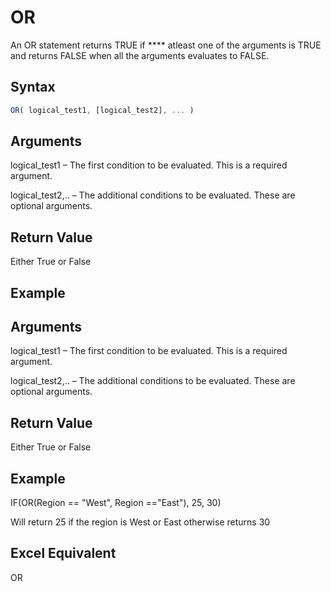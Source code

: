 # OR

An OR statement returns TRUE if **** atleast one of the arguments is TRUE and returns FALSE when all the arguments evaluates to FALSE.

## Syntax

```javascript
OR( logical_test1, [logical_test2], ... )
```

## Arguments

logical\_test1 – The first condition to be evaluated. This is a required argument.

logical\_test2,.. – The additional conditions to be evaluated. These are optional arguments.

## **Return Value**

Either True or False

## **Example**

## Arguments

logical\_test1 – The first condition to be evaluated. This is a required argument.

logical\_test2,.. – The additional conditions to be evaluated. These are optional arguments.

## **Return Value**

Either True or False

## **Example**

IF(OR(Region == "West", Region =="East"), 25, 30)

Will return 25 if the region is West or East otherwise returns 30

## **Excel Equivalent**

OR
